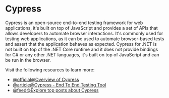 # Cypress

Cypress is an open-source end-to-end testing framework for web applications, it's built on top of JavaScript and provides a set of APIs that allows developers to automate browser interactions. It's commonly used for testing web applications, as it can be used to automate browser-based tests and assert that the application behaves as expected. Cypress for .NET is not built on top of the .NET Core runtime and it does not provide bindings for C# or any other .NET languages, it's built on top of JavaScript and can be run in the browser.

Visit the following resources to learn more:

- [@official@Overview of Cypress](https://www.cypress.io/)
- [@article@Cypress - End To End Testing Tool](https://www.c-sharpcorner.com/article/getting-started-with-cypress-io/)
- [@feed@Explore top posts about Cypress](https://app.daily.dev/tags/cypress?ref=roadmapsh)